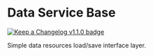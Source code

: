 # Data Service Base

[![Keep a Changelog v1.1.0 badge](https://img.shields.io/badge/changelog-Keep%20a%20Changelog%20v1.1.0-%23E05735)](https://github.com/fugerit-org/fj-service-helper-bom/blob/main/data-service-base/CHANGELOG.md) 

Simple data resources load/save interface layer.